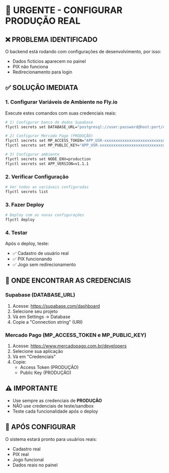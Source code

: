 # 🚨 URGENTE - CONFIGURAR PRODUÇÃO REAL

## ❌ PROBLEMA IDENTIFICADO
O backend está rodando com configurações de desenvolvimento, por isso:
- Dados fictícios aparecem no painel
- PIX não funciona
- Redirecionamento para login

## ✅ SOLUÇÃO IMEDIATA

### 1. Configurar Variáveis de Ambiente no Fly.io

Execute estes comandos com suas credenciais reais:

```bash
# 1) Configurar banco de dados Supabase
flyctl secrets set DATABASE_URL="postgresql://user:password@host:port/database?sslmode=require"

# 2) Configurar Mercado Pago (PRODUÇÃO)
flyctl secrets set MP_ACCESS_TOKEN="APP_USR-xxxxxxxxxxxxxxxxxxxxxxxxxxxxxxxx-xxxxxxxx-xxxxxxxxxxxxxxxxxxxxxxxxxxxxxxxx"
flyctl secrets set MP_PUBLIC_KEY="APP_USR-xxxxxxxxxxxxxxxxxxxxxxxxxxxxxxxx-xxxxxxxx-xxxxxxxxxxxxxxxxxxxxxxxxxxxxxxxx"

# 3) Configurar ambiente
flyctl secrets set NODE_ENV=production
flyctl secrets set APP_VERSION=v1.1.1
```

### 2. Verificar Configuração

```bash
# Ver todas as variáveis configuradas
flyctl secrets list
```

### 3. Fazer Deploy

```bash
# Deploy com as novas configurações
flyctl deploy
```

### 4. Testar

Após o deploy, teste:
- ✅ Cadastro de usuário real
- ✅ PIX funcionando
- ✅ Jogo sem redirecionamento

## 🔑 ONDE ENCONTRAR AS CREDENCIAIS

### Supabase (DATABASE_URL)
1. Acesse: https://supabase.com/dashboard
2. Selecione seu projeto
3. Vá em Settings → Database
4. Copie a "Connection string" (URI)

### Mercado Pago (MP_ACCESS_TOKEN e MP_PUBLIC_KEY)
1. Acesse: https://www.mercadopago.com.br/developers
2. Selecione sua aplicação
3. Vá em "Credenciais"
4. Copie:
   - Access Token (PRODUÇÃO)
   - Public Key (PRODUÇÃO)

## ⚠️ IMPORTANTE
- Use sempre as credenciais de **PRODUÇÃO**
- NÃO use credenciais de teste/sandbox
- Teste cada funcionalidade após o deploy

## 🚀 APÓS CONFIGURAR
O sistema estará pronto para usuários reais:
- Cadastro real
- PIX real
- Jogo funcional
- Dados reais no painel
